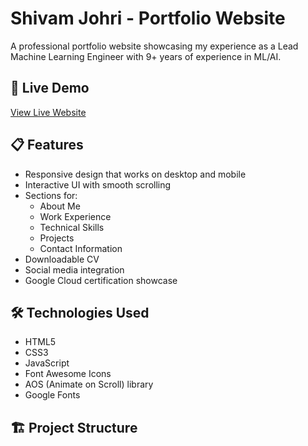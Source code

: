 # Shivam Johri - Portfolio Website

A professional portfolio website showcasing my experience as a Lead Machine Learning Engineer with 9+ years of experience in ML/AI.

## 🚀 Live Demo
[View Live Website](https://shivamjohri247.github.io/resume-website/)

## 📋 Features

- Responsive design that works on desktop and mobile
- Interactive UI with smooth scrolling
- Sections for:
  - About Me
  - Work Experience
  - Technical Skills
  - Projects
  - Contact Information
- Downloadable CV
- Social media integration
- Google Cloud certification showcase

## 🛠️ Technologies Used

- HTML5
- CSS3
- JavaScript
- Font Awesome Icons
- AOS (Animate on Scroll) library
- Google Fonts

## 🏗️ Project Structure
